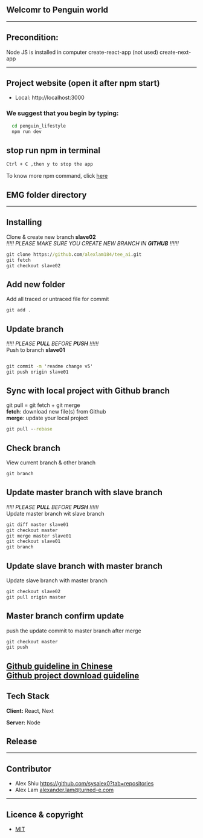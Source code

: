 


## Welcomr to Penguin world



---
## Precondition:
Node JS is installed in computer
create-react-app  (not used)
create-next-app


---

## Project website (open it after npm start)
  - Local:            http://localhost:3000        


### We suggest that you begin by typing:
```bat
  cd penguin_lifestyle
  npm run dev
```

## stop run npm in terminal 
```bat
Ctrl + C ,then y to stop the app

```
To know more npm command, click [here](react_guide_readme.md)





## EMG folder directory



---

## Installing 
Clone & create new branch  **slave02** </br>
*!!!!! PLEASE MAKE SURE YOU CREATE NEW BRANCH IN **GITHUB** !!!!!!*

```bat
git clone https://github.com/alexlam184/tee_ai.git
git fetch 
git checkout slave02

```
## Add new folder
Add  all traced or untraced file for commit
```bat
git add .
```


## Update branch 
*!!!!! PLEASE **PULL** BEFORE **PUSH** !!!!!!* </br>
Push to branch **slave01**
```bat

git commit -m 'readme change v5'
git push origin slave01 
```

## Sync with local project with Github branch 
git pull = git fetch + git merge </br>
**fetch**: download new file(s) from Github </br>
**merge**: update your local project </br>

```bat
git pull --rebase
```
## Check branch
View current branch & other branch
```bat
git branch
```
## Update master branch with slave branch
*!!!!! PLEASE **PULL** BEFORE **PUSH** !!!!!!* </br>
Update master branch wit slave branch
```bat
git diff master slave01
git checkout master
git merge master slave01
git checkout slave01
git branch
```

## Update slave branch with master branch
Update slave branch with master branch
```bat
git checkout slave02
git pull origin master
```

## Master branch confirm update
push the update commit to master branch after merge
```bat
git checkout master
git push
```


[Github guideline in Chinese](https://gitbook.tw/chapters/github/pull-from-github.html) </br>
[Github project download guideline](https://support.atlassian.com/bitbucket-cloud/docs/clone-and-make-a-change-on-a-new-branch/)
---

## Tech Stack

**Client:** React, Next

**Server:** Node

## Release


---
## Contributor
- Alex Shiu <https://github.com/sysalex0?tab=repositories>
- Alex Lam <alexander.lam@turned-e.com>



---

## Licence & copyright
- [MIT](https://choosealicense.com/licenses/mit/)



